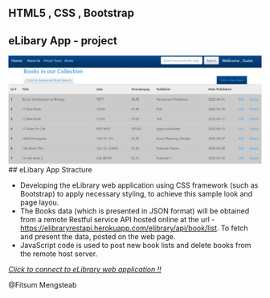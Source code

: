 ## HTML5 , CSS ,  Bootstrap
## eLibary App  - project 
  <img src= './e-libary.PNG'/>
## eLibary App Stracture 
 
* Developing the eLibrary web application using CSS framework (such as Bootstrap) to apply necessary styling, to achieve this sample look and page layou.
* The Books data (which is presented in JSON format)  will be obtained from a remote Restful service API hosted online at the url - https://elibraryrestapi.herokuapp.com/elibrary/api/book/list. To fetch and present the data, posted on the web page.
* JavaScript code is used to post new book lists and delete books from the remote host server. 

[*Click to connect to  eLibrary web application !!* ](https://fitsum-elibrary.netlify.com/index.html) 


@Fitsum Mengsteab
```
 
